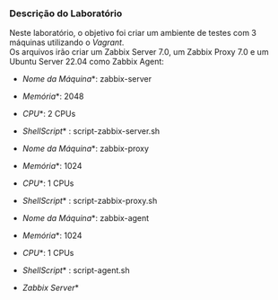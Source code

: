 
### Descrição do Laboratório

Neste laboratório, o objetivo foi criar um ambiente de testes com 3 máquinas utilizando o *Vagrant*.</br>
Os arquivos irão criar um Zabbix Server 7.0, um Zabbix Proxy 7.0 e um Ubuntu Server 22.04 como Zabbix Agent:

- *Nome da Máquina**: zabbix-server
- *Memória**: 2048
- *CPU**: 2 CPUs
- *ShellScript** : script-zabbix-server.sh

- *Nome da Máquina**: zabbix-proxy
- *Memória**: 1024
- *CPU**: 1 CPUs
- *ShellScript** : script-zabbix-proxy.sh

- *Nome da Máquina**: zabbix-agent
- *Memória**: 1024
- *CPU**: 1 CPUs
- *ShellScript** : script-agent.sh
- *Zabbix Server**


